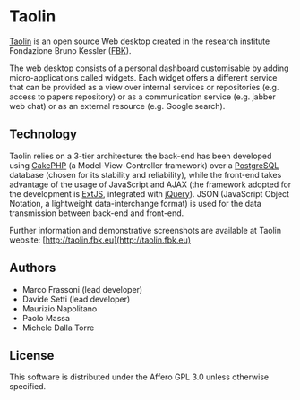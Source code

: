 # Taolin #

[Taolin](http://taolin.fbk.eu) is an open source Web desktop created in the research institute Fondazione Bruno Kessler ([FBK](http://www.fbk.eu)).

The web desktop consists of a personal dashboard customisable by adding micro-applications called widgets. Each widget offers a different service that can be provided as a view over internal services or repositories (e.g. access to papers repository) or as a communication service (e.g. jabber web chat) or as an external resource (e.g. Google search). 


## Technology ##
Taolin relies on a 3-tier architecture: the back-end has been developed using [CakePHP](www.cakephp.org) (a Model-View-Controller framework) over a [PostgreSQL](www.postgresql.org) database (chosen for its stability and reliability), while the front-end takes advantage of the usage of JavaScript and AJAX (the framework adopted for the development is [ExtJS](http://extjs.com), integrated with [jQuery](http://www.jquery.com)). JSON (JavaScript Object Notation, a lightweight data-interchange format) is used for the data transmission between back-end and front-end.

Further information and demonstrative screenshots are available at Taolin website: [http://taolin.fbk.eu](http://taolin.fbk.eu)


## Authors ##
 * Marco Frassoni (lead developer)
 * Davide Setti (lead developer)
 * Maurizio Napolitano
 * Paolo Massa
 * Michele Dalla Torre


## License ##
This software is distributed under the Affero GPL 3.0 unless otherwise specified.


